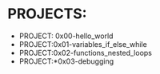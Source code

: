 # PROJECTS:

* PROJECT: 0x00-hello_world
* PROJECT:0x01-variables_if_else_while
* PROJECT:0x02-functions_nested_loops
* PROJECT:*0x03-debugging
